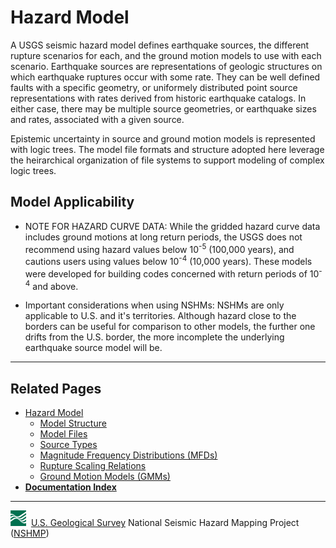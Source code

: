 # Hazard Model

A USGS seismic hazard model defines earthquake sources, the different rupture scenarios for each,
and the ground motion models to use with each scenario. Earthquake sources are representations of
geologic structures on which earthquake ruptures occur with some rate. They can be well defined
faults with a specific geometry, or uniformely distributed point source representations with rates
derived from historic earthquake catalogs. In either case, there may be multiple source geometries,
or earthquake sizes and rates, associated with a given source.

Epistemic uncertainty in source and ground motion models is represented with logic trees. The model
file formats and structure adopted here leverage the heirarchical organization of file systems to
support modeling of complex logic trees.

## Model Applicability

* NOTE FOR HAZARD CURVE DATA: While the gridded hazard curve data includes ground motions at long
  return periods, the USGS does not recommend using hazard values below 10<sup>-5</sup> (100,000
  years), and cautions users using values below 10<sup>-4</sup> (10,000 years). These models were
  developed for building codes concerned with return periods of 10<sup>-4</sup> and above.

* Important considerations when using NSHMs: NSHMs are only applicable to U.S. and it's
  territories. Although hazard close to the borders can be useful for comparison to other models,
  the further one drifts from the U.S. border, the more incomplete the underlying earthquake
  source model will be.

---

## Related Pages

* [Hazard Model](./Hazard-Model.md#hazard-model)
  * [Model Structure](./Model-Structure.md#model-structure)
  * [Model Files](./Model-Files.md#model-files)
  * [Source Types](./Source-Types.md#source-types)
  * [Magnitude Frequency Distributions (MFDs)](./Magnitude-Frequency-Distributions.md#magnitude-frequency-distributions)
  * [Rupture Scaling Relations](./Rupture-Scaling-Relations.md#rupture-scaling-relations)
  * [Ground Motion Models (GMMs)](./Ground-Motion-Models.md#ground-motion-models)
* [**Documentation Index**](../README.md)

---
![USGS logo](./images/usgs-icon.png) &nbsp;[U.S. Geological Survey](https://www.usgs.gov)
National Seismic Hazard Mapping Project ([NSHMP](https://earthquake.usgs.gov/hazards/))
